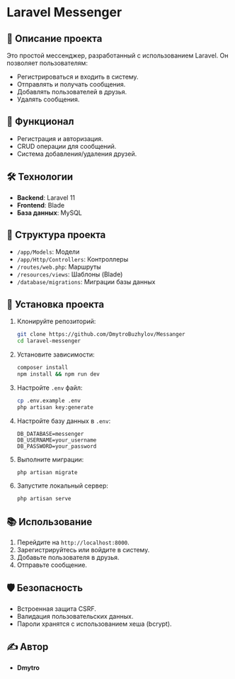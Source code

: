 # Laravel Messenger

## 📜 Описание проекта
Это простой мессенджер, разработанный с использованием Laravel. Он позволяет пользователям:
- Регистрироваться и входить в систему.
- Отправлять и получать сообщения.
- Добавлять пользователей в друзья.
- Удалять сообщения.

## 🚀 Функционал
- Регистрация и авторизация.
- CRUD операции для сообщений.
- Система добавления/удаления друзей.


## 🛠️ Технологии
- **Backend**: Laravel 11
- **Frontend**: Blade 
- **База данных**: MySQL
  

## 📂 Структура проекта
- `/app/Models`: Модели
- `/app/Http/Controllers`: Контроллеры
- `/routes/web.php`: Маршруты
- `/resources/views`: Шаблоны (Blade)
- `/database/migrations`: Миграции базы данных

## 🔧 Установка проекта
1. Клонируйте репозиторий:
    ```bash
    git clone https://github.com/DmytroBuzhylov/Messanger
    cd laravel-messenger
    ```
2. Установите зависимости:
    ```bash
    composer install
    npm install && npm run dev
    ```
3. Настройте `.env` файл:
    ```bash
    cp .env.example .env
    php artisan key:generate
    ```
4. Настройте базу данных в `.env`:
    ```
    DB_DATABASE=messenger
    DB_USERNAME=your_username
    DB_PASSWORD=your_password
    ```
5. Выполните миграции:
    ```bash
    php artisan migrate 
    ```
6. Запустите локальный сервер:
    ```bash
    php artisan serve
    ```

## 📚 Использование
1. Перейдите на `http://localhost:8000`.
2. Зарегистрируйтесь или войдите в систему.
3. Добавьте пользователя в друзья.
4. Отправьте сообщение.


## 🛡️ Безопасность
- Встроенная защита CSRF.
- Валидация пользовательских данных.
- Пароли хранятся с использованием хеша (bcrypt).

## ✍️ Автор
- **Dmytro**



